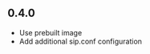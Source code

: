 <!-- https://developers.home-assistant.io/docs/add-ons/presentation#keeping-a-changelog -->

## 0.4.0

- Use prebuilt image
- Add additional sip.conf configuration
